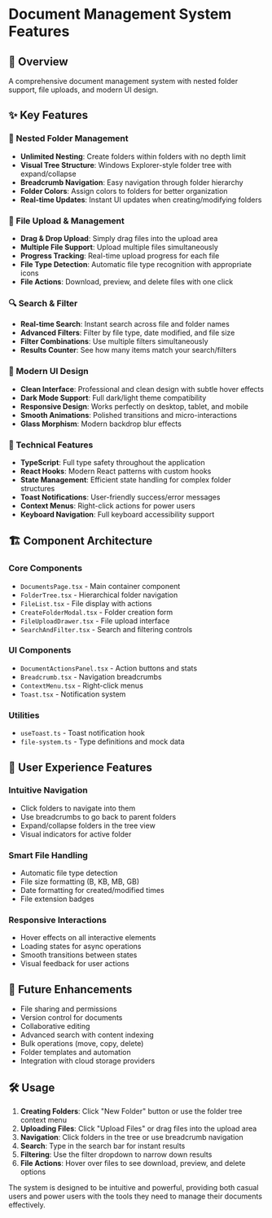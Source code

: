 # Document Management System Features

## 🚀 Overview
A comprehensive document management system with nested folder support, file uploads, and modern UI design.

## ✨ Key Features

### 📁 Nested Folder Management
- **Unlimited Nesting**: Create folders within folders with no depth limit
- **Visual Tree Structure**: Windows Explorer-style folder tree with expand/collapse
- **Breadcrumb Navigation**: Easy navigation through folder hierarchy
- **Folder Colors**: Assign colors to folders for better organization
- **Real-time Updates**: Instant UI updates when creating/modifying folders

### 📄 File Upload & Management
- **Drag & Drop Upload**: Simply drag files into the upload area
- **Multiple File Support**: Upload multiple files simultaneously
- **Progress Tracking**: Real-time upload progress for each file
- **File Type Detection**: Automatic file type recognition with appropriate icons
- **File Actions**: Download, preview, and delete files with one click

### 🔍 Search & Filter
- **Real-time Search**: Instant search across file and folder names
- **Advanced Filters**: Filter by file type, date modified, and file size
- **Filter Combinations**: Use multiple filters simultaneously
- **Results Counter**: See how many items match your search/filters

### 🎨 Modern UI Design
- **Clean Interface**: Professional and clean design with subtle hover effects
- **Dark Mode Support**: Full dark/light theme compatibility
- **Responsive Design**: Works perfectly on desktop, tablet, and mobile
- **Smooth Animations**: Polished transitions and micro-interactions
- **Glass Morphism**: Modern backdrop blur effects

### 🔧 Technical Features
- **TypeScript**: Full type safety throughout the application
- **React Hooks**: Modern React patterns with custom hooks
- **State Management**: Efficient state handling for complex folder structures
- **Toast Notifications**: User-friendly success/error messages
- **Context Menus**: Right-click actions for power users
- **Keyboard Navigation**: Full keyboard accessibility support

## 🏗️ Component Architecture

### Core Components
- `DocumentsPage.tsx` - Main container component
- `FolderTree.tsx` - Hierarchical folder navigation
- `FileList.tsx` - File display with actions
- `CreateFolderModal.tsx` - Folder creation form
- `FileUploadDrawer.tsx` - File upload interface
- `SearchAndFilter.tsx` - Search and filtering controls

### UI Components
- `DocumentActionsPanel.tsx` - Action buttons and stats
- `Breadcrumb.tsx` - Navigation breadcrumbs
- `ContextMenu.tsx` - Right-click menus
- `Toast.tsx` - Notification system

### Utilities
- `useToast.ts` - Toast notification hook
- `file-system.ts` - Type definitions and mock data

## 🎯 User Experience Features

### Intuitive Navigation
- Click folders to navigate into them
- Use breadcrumbs to go back to parent folders
- Expand/collapse folders in the tree view
- Visual indicators for active folder

### Smart File Handling
- Automatic file type detection
- File size formatting (B, KB, MB, GB)
- Date formatting for created/modified times
- File extension badges

### Responsive Interactions
- Hover effects on all interactive elements
- Loading states for async operations
- Smooth transitions between states
- Visual feedback for user actions

## 🔮 Future Enhancements
- File sharing and permissions
- Version control for documents
- Collaborative editing
- Advanced search with content indexing
- Bulk operations (move, copy, delete)
- Folder templates and automation
- Integration with cloud storage providers

## 🛠️ Usage

1. **Creating Folders**: Click "New Folder" button or use the folder tree context menu
2. **Uploading Files**: Click "Upload Files" or drag files into the upload area
3. **Navigation**: Click folders in the tree or use breadcrumb navigation
4. **Search**: Type in the search bar for instant results
5. **Filtering**: Use the filter dropdown to narrow down results
6. **File Actions**: Hover over files to see download, preview, and delete options

The system is designed to be intuitive and powerful, providing both casual users and power users with the tools they need to manage their documents effectively.